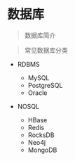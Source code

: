 # 数据库 

> 数据库简介  

> 常见数据库分类
- RDBMS
	- MySQL
	- PostgreSQL
	- Oracle

- NOSQL
	- HBase
	- Redis
	- RocksDB
	- Neo4j
	- MongoDB